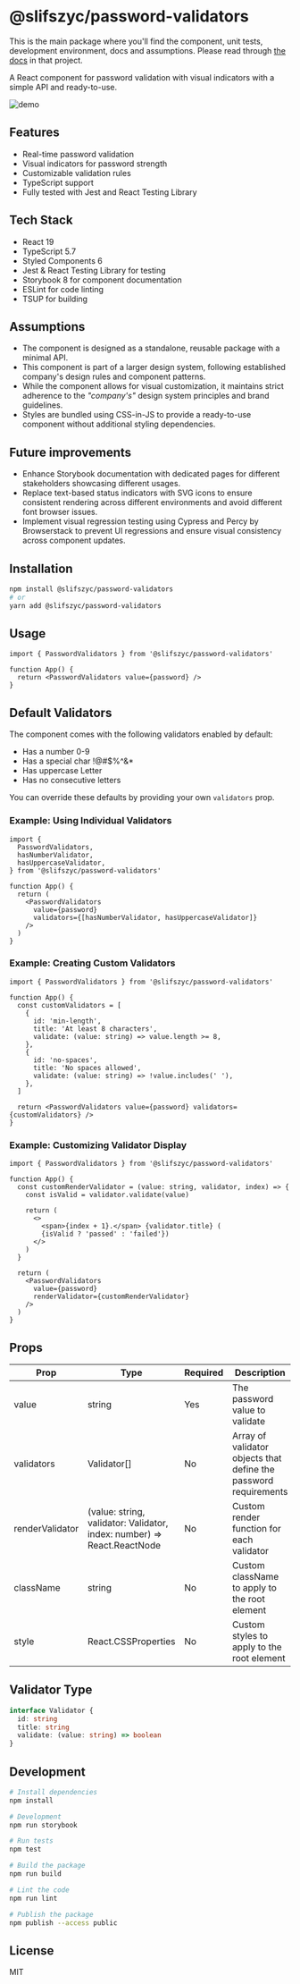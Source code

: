 # @slifszyc/password-validators

This is the main package where you'll find the component, unit tests, development environment, docs and assumptions. Please read through [the docs](https://github.com/slifszyc/password-field-validator/blob/main/README.md) in that project.

A React component for password validation with visual indicators with a simple API and ready-to-use.

![demo](https://github.com/user-attachments/assets/f292b646-3974-49c1-955e-0eb7cbdc77f8)

## Features

- Real-time password validation
- Visual indicators for password strength
- Customizable validation rules
- TypeScript support
- Fully tested with Jest and React Testing Library

## Tech Stack

- React 19
- TypeScript 5.7
- Styled Components 6
- Jest & React Testing Library for testing
- Storybook 8 for component documentation
- ESLint for code linting
- TSUP for building

## Assumptions

- The component is designed as a standalone, reusable package with a minimal API.
- This component is part of a larger design system, following established company's design rules and component patterns.
- While the component allows for visual customization, it maintains strict adherence to the _"company's"_ design system principles and brand guidelines.
- Styles are bundled using CSS-in-JS to provide a ready-to-use component without additional styling dependencies.

## Future improvements

- Enhance Storybook documentation with dedicated pages for different stakeholders showcasing different usages.
- Replace text-based status indicators with SVG icons to ensure consistent rendering across different environments and avoid different font browser issues.
- Implement visual regression testing using Cypress and Percy by Browserstack to prevent UI regressions and ensure visual consistency across component updates.

## Installation

```bash
npm install @slifszyc/password-validators
# or
yarn add @slifszyc/password-validators
```

## Usage

```tsx
import { PasswordValidators } from '@slifszyc/password-validators'

function App() {
  return <PasswordValidators value={password} />
}
```

## Default Validators

The component comes with the following validators enabled by default:

- Has a number 0-9
- Has a special char !@#$%^&\*
- Has uppercase Letter
- Has no consecutive letters

You can override these defaults by providing your own `validators` prop.

### Example: Using Individual Validators

```tsx
import {
  PasswordValidators,
  hasNumberValidator,
  hasUppercaseValidator,
} from '@slifszyc/password-validators'

function App() {
  return (
    <PasswordValidators
      value={password}
      validators={[hasNumberValidator, hasUppercaseValidator]}
    />
  )
}
```

### Example: Creating Custom Validators

```tsx
import { PasswordValidators } from '@slifszyc/password-validators'

function App() {
  const customValidators = [
    {
      id: 'min-length',
      title: 'At least 8 characters',
      validate: (value: string) => value.length >= 8,
    },
    {
      id: 'no-spaces',
      title: 'No spaces allowed',
      validate: (value: string) => !value.includes(' '),
    },
  ]

  return <PasswordValidators value={password} validators={customValidators} />
}
```

### Example: Customizing Validator Display

```tsx
import { PasswordValidators } from '@slifszyc/password-validators'

function App() {
  const customRenderValidator = (value: string, validator, index) => {
    const isValid = validator.validate(value)

    return (
      <>
        <span>{index + 1}.</span> {validator.title} (
        {isValid ? 'passed' : 'failed'})
      </>
    )
  }

  return (
    <PasswordValidators
      value={password}
      renderValidator={customRenderValidator}
    />
  )
}
```

## Props

| Prop            | Type                                                                    | Required | Description                                                      |
| --------------- | ----------------------------------------------------------------------- | -------- | ---------------------------------------------------------------- |
| value           | string                                                                  | Yes      | The password value to validate                                   |
| validators      | Validator[]                                                             | No       | Array of validator objects that define the password requirements |
| renderValidator | (value: string, validator: Validator, index: number) => React.ReactNode | No       | Custom render function for each validator                        |
| className       | string                                                                  | No       | Custom className to apply to the root element                    |
| style           | React.CSSProperties                                                     | No       | Custom styles to apply to the root element                       |

## Validator Type

```typescript
interface Validator {
  id: string
  title: string
  validate: (value: string) => boolean
}
```

## Development

```bash
# Install dependencies
npm install

# Development
npm run storybook

# Run tests
npm test

# Build the package
npm run build

# Lint the code
npm run lint

# Publish the package
npm publish --access public
```

## License

MIT
